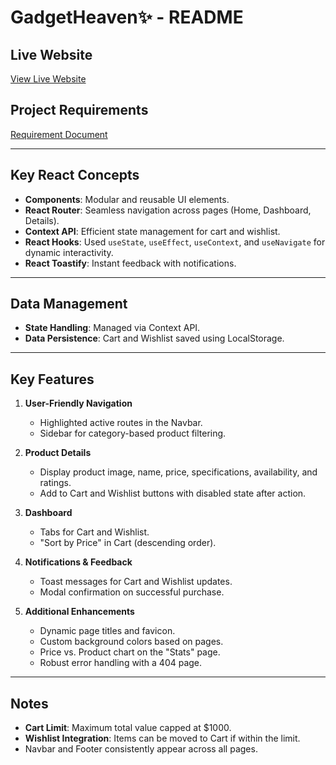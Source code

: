 # GadgetHeaven✨ - README

## Live Website
[View Live Website](#)

## Project Requirements
[Requirement Document](#)

---

## Key React Concepts
- **Components**: Modular and reusable UI elements.
- **React Router**: Seamless navigation across pages (Home, Dashboard, Details).
- **Context API**: Efficient state management for cart and wishlist.
- **React Hooks**: Used `useState`, `useEffect`, `useContext`, and `useNavigate` for dynamic interactivity.
- **React Toastify**: Instant feedback with notifications.

---

## Data Management
- **State Handling**: Managed via Context API.
- **Data Persistence**: Cart and Wishlist saved using LocalStorage.

---

## Key Features

1. **User-Friendly Navigation**
   - Highlighted active routes in the Navbar.
   - Sidebar for category-based product filtering.

2. **Product Details**
   - Display product image, name, price, specifications, availability, and ratings.
   - Add to Cart and Wishlist buttons with disabled state after action.

3. **Dashboard**
   - Tabs for Cart and Wishlist.
   - "Sort by Price" in Cart (descending order).

4. **Notifications & Feedback**
   - Toast messages for Cart and Wishlist updates.
   - Modal confirmation on successful purchase.

5. **Additional Enhancements**
   - Dynamic page titles and favicon.
   - Custom background colors based on pages.
   - Price vs. Product chart on the "Stats" page.
   - Robust error handling with a 404 page.

---

## Notes
- **Cart Limit**: Maximum total value capped at $1000.
- **Wishlist Integration**: Items can be moved to Cart if within the limit.
- Navbar and Footer consistently appear across all pages.
